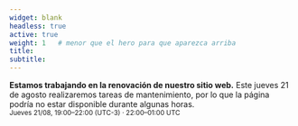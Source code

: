 ```yaml
---
widget: blank
headless: true
active: true
weight: 1   # menor que el hero para que aparezca arriba
title:
subtitle:
---
```


**Estamos trabajando en la renovación de nuestro sitio web.** Este jueves 21 de agosto realizaremos tareas de mantenimiento, por lo que la página podría no estar disponible durante algunas horas.  
<small>Jueves 21/08, 19:00–22:00 (UTC-3) · 22:00–01:00 UTC</small>
